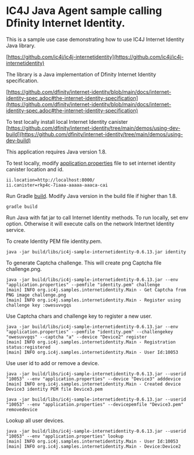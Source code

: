 # IC4J Java Agent sample calling Dfinity Internet Identity.

This is a sample use case demonstrating how to use IC4J Internet Identity Java library.

[https://github.com/ic4j/ic4j-internetidentity](https://github.com/ic4j/ic4j-internetidentity)

The library is a Java implementation of Dfinity Internet Identity specification.

[https://github.com/dfinity/internet-identity/blob/main/docs/internet-identity-spec.adoc#the-internet-identity-specification](https://github.com/dfinity/internet-identity/blob/main/docs/internet-identity-spec.adoc#the-internet-identity-specification)

To test locally install local Internet Identity canister [https://github.com/dfinity/internet-identity/tree/main/demos/using-dev-build](https://github.com/dfinity/internet-identity/tree/main/demos/using-dev-build)

This application requires Java version 1.8.

To test locally, modify [application.properties](application.properties) file to set internet identity canister location and id.

```
ii.location=http://localhost:8000/
ii.canister=rkp4c-7iaaa-aaaaa-aaaca-cai
```

Run Gradle [build](build.gradle). Modify Java version in the build file if higher than 1.8.

```
gradle build
```

Run Java with fat jar to call Internet Identity methods. To run locally, set env option. Otherwise it will execute calls on the network Intertnet Identity service.

To create Identity PEM file identity.pem.

```
java -jar build/libs/ic4j-sample-internetidentity-0.6.13.jar identity
```

To generate Captcha challenge. This will create png Captcha file challenge.png.

```
java -jar build/libs/ic4j-sample-internetidentity-0.6.13.jar --env "application.properties" --pemfile "identity.pem" challenge
[main] INFO org.ic4j.samples.internetidentity.Main - Get Captcha from PNG image challenge.png
[main] INFO org.ic4j.samples.internetidentity.Main - Register using challenge key :owesuvvgqs
```

Use Captcha chars and challenge key to register a new user.

```
java -jar build/libs/ic4j-sample-internetidentity-0.6.13.jar --env "application.properties" --pemfile "identity.pem" --challengekey "owesuvvgqs" --captcha "a" --device "Device2" register
[main] INFO org.ic4j.samples.internetidentity.Main - Registration status:registered
[main] INFO org.ic4j.samples.internetidentity.Main - User Id:10053
```

Use user id to add or remove a device.

```
java -jar build/libs/ic4j-sample-internetidentity-0.6.13.jar --userid "10053" --env "application.properties" --device "Device3" adddevice
[main] INFO org.ic4j.samples.internetidentity.Main - Created device Device3 identity PEM file Device3.pem
```

```
java -jar build/libs/ic4j-sample-internetidentity-0.6.13.jar --userid "10053" --env "application.properties" --devicepemfile "Device3.pem" removedevice
```

Lookup all user devices.

```
java -jar build/libs/ic4j-sample-internetidentity-0.6.13.jar --userid "10053" --env "application.properties" lookup
[main] INFO org.ic4j.samples.internetidentity.Main - User Id:10053
[main] INFO org.ic4j.samples.internetidentity.Main - Device:Device2
```


